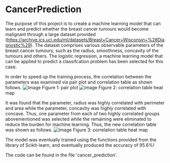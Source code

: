 # CancerPrediction
The purpose of this project is to create a machine learning model that can learn and predict whether the breast cancer tumours would become malignant through a large dataset provided (https://archive.ics.uci.edu/ml/datasets/Breast+Cancer+Wisconsin+%28Diagnostic%29). The dataset comprises various observable parameters of the breast cancer tumours, such as the radius, smoothness, concavity of the tumours and others. The logistic regression, a machine learning model that can be applied to predict a classifcation problem has been selected for this case. 

In order to speed up the training process, the correlation between the parameters was examined via pair plot and correlation table as shown follows.
![image](https://user-images.githubusercontent.com/69382649/186183614-076ad023-4d1c-4c5c-a604-4b026f17c2f9.png)
Figure 1: pair plot
![image](https://user-images.githubusercontent.com/69382649/186183928-76700491-7b29-49ad-8f1d-afcb9a1f83fe.png)
Figure 2: correlation table heat map

It was found that the parameter, radius was highly correlated with perimeter and area while the parameter, concavity was highly correlated with concave. Thus, one parameter from each of two highly correlated groups abovementioned was selected while the remaining were eliminated to reduce the burden for machine learning. Thus, the new correlation table was shown as follows.
![image](https://user-images.githubusercontent.com/69382649/186184993-77fbf3af-dacd-4735-96ff-01a30f93b0a5.png)
Figure 3: correlation table heat map

The model was eventually trained using the functions provided from the library of Scikit-learn, and eventually produced the accuracy of 95.6%!

The code can be found in the file 'cancer_prediction'.
